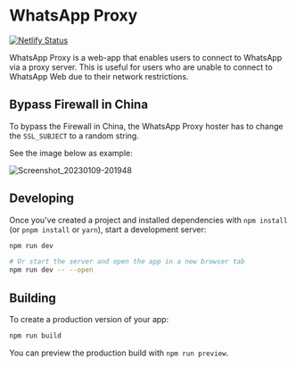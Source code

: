 # WhatsApp Proxy

[![Netlify Status](https://api.netlify.com/api/v1/badges/d937e0a7-e93b-40c7-aa34-72b438aa9340/deploy-status)](https://app.netlify.com/sites/whatsapp-proxy/deploys)

WhatsApp Proxy is a web-app that enables users to connect to WhatsApp via a proxy server. This is useful for users who are unable to connect to WhatsApp Web due to their network restrictions.

## Bypass Firewall in China

To bypass the Firewall in China, the WhatsApp Proxy hoster has to change the `SSL_SUBJECT` to a random string.

See the image below as example:

![Screenshot_20230109-201948](https://user-images.githubusercontent.com/33700526/211390177-7414e5da-1e8b-4ee9-b9bb-9ba2f2aa07cb.png)

## Developing

Once you've created a project and installed dependencies with `npm install` (or `pnpm install` or `yarn`), start a development server:

```bash
npm run dev

# Or start the server and open the app in a new browser tab
npm run dev -- --open
```

## Building

To create a production version of your app:

```bash
npm run build
```

You can preview the production build with `npm run preview`.
